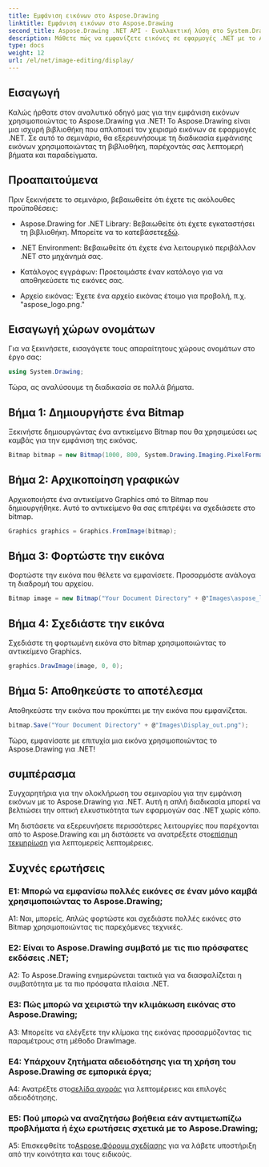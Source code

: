 ```yaml
---
title: Εμφάνιση εικόνων στο Aspose.Drawing
linktitle: Εμφάνιση εικόνων στο Aspose.Drawing
second_title: Aspose.Drawing .NET API - Εναλλακτική λύση στο System.Drawing.Common
description: Μάθετε πώς να εμφανίζετε εικόνες σε εφαρμογές .NET με το Aspose.Drawing. Ακολουθήστε το σεμινάριο μας για εύκολα βήματα και βελτιώστε το οπτικό σας περιεχόμενο.
type: docs
weight: 12
url: /el/net/image-editing/display/
---
```

## Εισαγωγή

Καλώς ήρθατε στον αναλυτικό οδηγό μας για την εμφάνιση εικόνων χρησιμοποιώντας το Aspose.Drawing για .NET! Το Aspose.Drawing είναι μια ισχυρή βιβλιοθήκη που απλοποιεί τον χειρισμό εικόνων σε εφαρμογές .NET. Σε αυτό το σεμινάριο, θα εξερευνήσουμε τη διαδικασία εμφάνισης εικόνων χρησιμοποιώντας τη βιβλιοθήκη, παρέχοντάς σας λεπτομερή βήματα και παραδείγματα.

## Προαπαιτούμενα

Πριν ξεκινήσετε το σεμινάριο, βεβαιωθείτε ότι έχετε τις ακόλουθες προϋποθέσεις:

-  Aspose.Drawing for .NET Library: Βεβαιωθείτε ότι έχετε εγκαταστήσει τη βιβλιοθήκη. Μπορείτε να το κατεβάσετε[εδώ](https://releases.aspose.com/drawing/net/).

- .NET Environment: Βεβαιωθείτε ότι έχετε ένα λειτουργικό περιβάλλον .NET στο μηχάνημά σας.

- Κατάλογος εγγράφων: Προετοιμάστε έναν κατάλογο για να αποθηκεύσετε τις εικόνες σας.

- Αρχείο εικόνας: Έχετε ένα αρχείο εικόνας έτοιμο για προβολή, π.χ. "aspose_logo.png."

## Εισαγωγή χώρων ονομάτων

Για να ξεκινήσετε, εισαγάγετε τους απαραίτητους χώρους ονομάτων στο έργο σας:

```csharp
using System.Drawing;
```

Τώρα, ας αναλύσουμε τη διαδικασία σε πολλά βήματα.

## Βήμα 1: Δημιουργήστε ένα Bitmap

Ξεκινήστε δημιουργώντας ένα αντικείμενο Bitmap που θα χρησιμεύσει ως καμβάς για την εμφάνιση της εικόνας.

```csharp
Bitmap bitmap = new Bitmap(1000, 800, System.Drawing.Imaging.PixelFormat.Format32bppPArgb);
```

## Βήμα 2: Αρχικοποίηση γραφικών

Αρχικοποιήστε ένα αντικείμενο Graphics από το Bitmap που δημιουργήθηκε. Αυτό το αντικείμενο θα σας επιτρέψει να σχεδιάσετε στο bitmap.

```csharp
Graphics graphics = Graphics.FromImage(bitmap);
```

## Βήμα 3: Φορτώστε την εικόνα

Φορτώστε την εικόνα που θέλετε να εμφανίσετε. Προσαρμόστε ανάλογα τη διαδρομή του αρχείου.

```csharp
Bitmap image = new Bitmap("Your Document Directory" + @"Images\aspose_logo.png");
```

## Βήμα 4: Σχεδιάστε την εικόνα

Σχεδιάστε τη φορτωμένη εικόνα στο bitmap χρησιμοποιώντας το αντικείμενο Graphics.

```csharp
graphics.DrawImage(image, 0, 0);
```

## Βήμα 5: Αποθηκεύστε το αποτέλεσμα

Αποθηκεύστε την εικόνα που προκύπτει με την εικόνα που εμφανίζεται.

```csharp
bitmap.Save("Your Document Directory" + @"Images\Display_out.png");
```

Τώρα, εμφανίσατε με επιτυχία μια εικόνα χρησιμοποιώντας το Aspose.Drawing για .NET!

## συμπέρασμα

Συγχαρητήρια για την ολοκλήρωση του σεμιναρίου για την εμφάνιση εικόνων με το Aspose.Drawing για .NET. Αυτή η απλή διαδικασία μπορεί να βελτιώσει την οπτική ελκυστικότητα των εφαρμογών σας .NET χωρίς κόπο.

Μη διστάσετε να εξερευνήσετε περισσότερες λειτουργίες που παρέχονται από το Aspose.Drawing και μη διστάσετε να ανατρέξετε στο[επίσημη τεκμηρίωση](https://reference.aspose.com/drawing/net/) για λεπτομερείς λεπτομέρειες.

## Συχνές ερωτήσεις

### Ε1: Μπορώ να εμφανίσω πολλές εικόνες σε έναν μόνο καμβά χρησιμοποιώντας το Aspose.Drawing;

Α1: Ναι, μπορείς. Απλώς φορτώστε και σχεδιάστε πολλές εικόνες στο Bitmap χρησιμοποιώντας τις παρεχόμενες τεχνικές.

### Ε2: Είναι το Aspose.Drawing συμβατό με τις πιο πρόσφατες εκδόσεις .NET;

A2: Το Aspose.Drawing ενημερώνεται τακτικά για να διασφαλίζεται η συμβατότητα με τα πιο πρόσφατα πλαίσια .NET.

### Ε3: Πώς μπορώ να χειριστώ την κλιμάκωση εικόνας στο Aspose.Drawing;

A3: Μπορείτε να ελέγξετε την κλίμακα της εικόνας προσαρμόζοντας τις παραμέτρους στη μέθοδο DrawImage.

### Ε4: Υπάρχουν ζητήματα αδειοδότησης για τη χρήση του Aspose.Drawing σε εμπορικά έργα;

A4: Ανατρέξτε στο[σελίδα αγοράς](https://purchase.aspose.com/buy) για λεπτομέρειες και επιλογές αδειοδότησης.

### Ε5: Πού μπορώ να αναζητήσω βοήθεια εάν αντιμετωπίζω προβλήματα ή έχω ερωτήσεις σχετικά με το Aspose.Drawing;

 A5: Επισκεφθείτε το[Aspose.Φόρουμ σχεδίασης](https://forum.aspose.com/c/diagram/17) για να λάβετε υποστήριξη από την κοινότητα και τους ειδικούς.